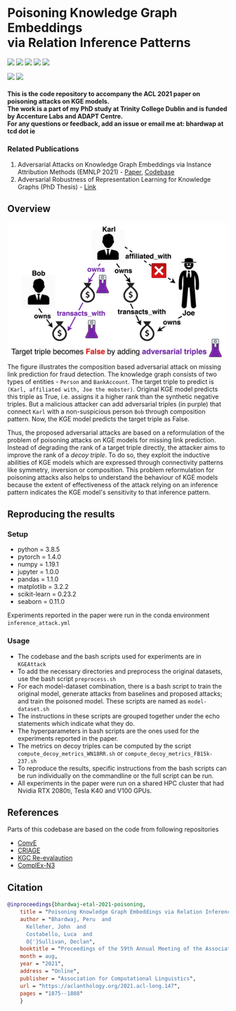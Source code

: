 <h1 align="left">
  Poisoning Knowledge Graph Embeddings <br> via Relation Inference Patterns
</h1>

<p align="left">
  <a href="https://aclanthology.org/2021.acl-long.147/"><img src="https://img.shields.io/badge/ACL--2021-Abstract-blueviolet.svg"></a>
  <a href="https://aclanthology.org/2021.acl-long.147.pdf"><img src="https://img.shields.io/badge/ACL--2021-Paper-red.svg"></a>
  <a href="https://underline.io/lecture/25460-poisoning-knowledge-graph-embeddings-via-relation-inference-patterns"><img src="https://img.shields.io/badge/ACL--2021-Video-yellow.svg"></a>
  <a href="https://aclanthology.org/2021.acl-long.147/"><img src="https://img.shields.io/badge/ACL--2021-Citation-9cf.svg"></a>
  <a href="https://underline.io/events/167/sessions?eventSessionId=5520"><img src="https://img.shields.io/badge/ACL--2021-Session--4D-green.svg"></a>
</p>

<p align="left">
    <a href="https://arxiv.org/abs/2111.06345"><img src="http://img.shields.io/badge/Paper-Pre--print-orange.svg"></a>
    <a href="https://github.com/PeruBhardwaj/InferenceAttack/blob/master/LICENSE"><img src="https://img.shields.io/badge/License-MIT-blue.svg"></a>
</p>

<h4 align="left">This is the code repository to accompany the ACL 2021 paper on poisoning attacks on KGE models. <br>
The work is a part of my PhD study at Trinity College Dublin and is funded by Accenture Labs and ADAPT Centre. <br>
For any questions or feedback, add an issue or email me at: bhardwap at tcd dot ie</h4>

### Related Publications
1. Adversarial Attacks on Knowledge Graph Embeddings via Instance Attribution Methods (EMNLP 2021) - <a href="https://aclanthology.org/2021.emnlp-main.648/">Paper</a>, <a href="https://github.com/PeruBhardwaj/AttributionAttack">Codebase</a>
2. Adversarial Robustness of Representation Learning for Knowledge Graphs (PhD Thesis) - <a href="http://www.tara.tcd.ie/bitstream/handle/2262/101176/Thesis_PeruBhardwaj.pdf">Link</a>

## Overview
![](overview.jpg)
The figure illustrates the composition based adversarial attack on missing link prediction for fraud detection. The knowledge graph consists of two types of entities - `Person` and `BankAccount`. The target triple to predict is `(Karl, affiliated with, Joe the mobster)`. Original KGE model predicts this triple as True, i.e. assigns it a higher rank than the synthetic negative triples. But a malicious attacker can add adversarial triples (in purple) that connect `Karl` with a non-suspicious person `Bob` through composition pattern. Now, the KGE model predicts the target triple as False. 

Thus, the proposed adversarial attacks are based on a reformulation of the problem of poisoning attacks on KGE models for missing link prediction. Instead of degrading the rank of a target triple directly, the attacker aims to improve the rank of a *decoy triple*. To do so, they exploit the inductive abilities of KGE models which are expressed through connectivity patterns like symmetry, inversion or composition. This problem reformulation for poisoning attacks also helps to understand the behaviour of KGE models because the extent of effectiveness of the attack relying on an inference pattern indicates the KGE model's sensitivity to that inference pattern.

## Reproducing the results

### Setup
- python = 3.8.5
- pytorch = 1.4.0
- numpy = 1.19.1
- jupyter = 1.0.0
- pandas = 1.1.0
- matplotlib = 3.2.2
- scikit-learn = 0.23.2
- seaborn = 0.11.0

Experiments reported in the paper were run in the conda environment `inference_attack.yml`


### Usage
- The codebase and the bash scripts used for experiments are in `KGEAttack`
- To add the necessary directories and preprocess the original datasets, use the bash script `preprocess.sh`
- For each model-dataset combination, there is a bash script to train the original model, generate attacks from baselines and proposed attacks; and train the poisoned model. These scripts are named as `model-dataset.sh`
- The instructions in these scripts are grouped together under the echo statements which indicate what they do.
- The hyperparameters in bash scripts are the ones used for the experiments reported in the paper.
- The metrics on decoy triples can be computed by the script `compute_decoy_metrics_WN18RR.sh` or `compute_decoy_metrics_FB15k-237.sh`
- To reproduce the results, specific instructions from the bash scripts can be run individually on the commandline or the full script can be run.
- All experiments in the paper were run on a shared HPC cluster that had Nvidia RTX 2080ti, Tesla K40 and V100 GPUs.


## References
Parts of this codebase are based on the code from following repositories 
- [ConvE](https://github.com/TimDettmers/ConvE)
- [CRIAGE](https://github.com/pouyapez/criage)
- [KGC Re-evalaution](https://github.com/svjan5/kg-reeval)
- [ComplEx-N3](https://github.com/facebookresearch/kbc)


## Citation

```bibtex
@inproceedings{bhardwaj-etal-2021-poisoning,
    title = "Poisoning Knowledge Graph Embeddings via Relation Inference Patterns",
    author = "Bhardwaj, Peru  and
      Kelleher, John  and
      Costabello, Luca  and
      O{'}Sullivan, Declan",
    booktitle = "Proceedings of the 59th Annual Meeting of the Association for Computational Linguistics and the 11th International Joint Conference on Natural Language Processing (Volume 1: Long Papers)",
    month = aug,
    year = "2021",
    address = "Online",
    publisher = "Association for Computational Linguistics",
    url = "https://aclanthology.org/2021.acl-long.147",
    pages = "1875--1888"
    }
```
